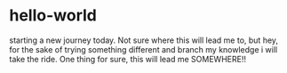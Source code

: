 # hello-world
starting a new journey today. Not sure where this will lead me to, but hey, for the sake of trying something different and branch my knowledge i will take the ride. One thing for sure, this will lead me SOMEWHERE!!
